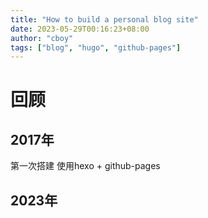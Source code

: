 ```yaml
---
title: "How to build a personal blog site"
date: 2023-05-29T00:16:23+08:00
author: "cboy"
tags: ["blog", "hugo", "github-pages"]
---
```


# 回顾
## 2017年
第一次搭建
使用hexo + github-pages


## 2023年

